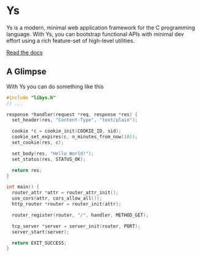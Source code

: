 # Ys

Ys is a modern, minimal web application framework for the C programming language. With Ys, you can bootstrap functional APIs with minimal dev effort using a rich feature-set of high-level utilities.

[Read the docs](https://exbotanical.github.io/ys)

## A Glimpse
With Ys you can do something like this

```c
#include "libys.h"
// ...

response *handler(request *req, response *res) {
  set_header(res, "Content-Type", "text/plain");

  cookie *c = cookie_init(COOKIE_ID, sid);
  cookie_set_expires(c, n_minutes_from_now(10));
  set_cookie(res, c);

  set_body(res, "Hello World!");
  set_status(res, STATUS_OK);

  return res;
}

int main() {
  router_attr *attr = router_attr_init();
  use_cors(attr, cors_allow_all());
  http_router *router = router_init(attr);

  router_register(router, "/", handler, METHOD_GET);

  tcp_server *server = server_init(router, PORT);
  server_start(server);

  return EXIT_SUCCESS;
}
```
